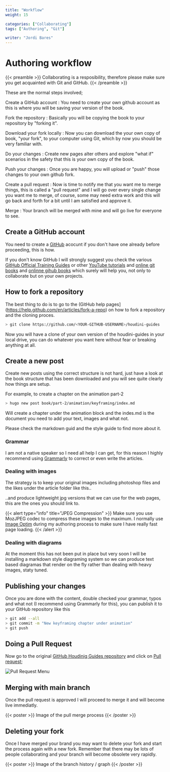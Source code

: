 ```yaml
---
title: "Workflow"
weight: 15

categories: ["Collaborating"]
tags: ["Authoring", "Git"]

writer: "Jordi Bares"
---
```


# Authoring workflow

{{< preamble >}}
Collaborating is a resposibility, therefore please make sure you get acquainted with Git and GitHub.
{{< /preamble >}}


These are the normal steps involved;

Create a GitHub account
: You need to create your own github account as this is where you will be saving your version of the book.

Fork the repository
: Basically you will be copying the book to your repository by "forking it".

Download your fork locally
: Now you can download the your own copy of book, "your fork", to your computer using Git, which by now you should be very familiar with.

Do your changes
: Create new pages alter others and explore "what if" scenarios in the safety that this is your own copy of the book.

Push your changes
: Once you are happy, you will upload or "push" those changes to your own github fork.

Create a pull request
: Now is time to notify me that you want me to merge things, this is called a "pull request" and I will go over every single change you want me to merge, of course, some may need extra work and this will go back and forth for a bit until I am satisfied and approve it.

Merge
: Your branch will be merged with mine and will go live for everyone to see.


## Create a GitHub account

You need to create a [GitHub](https://github.com) acocunt if you don't have one already before proceeding, this is how.

If you don't know GitHub I will strongly suggest you check the various [GitHub Official Training Guides](https://www.youtube.com/githubguides) or other [YouTube tutorials](https://www.youtube.com/watch?v=SWYqp7iY_Tc) and [online git books](https://guides.github.com/introduction/flow/) and [onlinne gihub books](https://launchschool.com/books/git/read/introduction) which surely will help you, not only to collaborate but on your own projects.

## How to fork a repository

The best thing to do is to go to the (GitHub help pages](https://help.github.com/en/articles/fork-a-repo) on how to fork a repository and the cloning proces.

``` bash
> git clone https://github.com/<YOUR-GITHUB-USERNAME>/houdini-guides
```

Now you will have a clone of your own version of the houdini-guides in your local drive, you can do whatever you want here without fear or breaking anything at all.

## Create a new post

Create new posts using the correct structure is not hard, just have a look at the book structure that has been downloaded and you will see quite clearly how things are setup.

For example, to create a chapter on the animation part-2

``` bash
> hugo new post book/part-2/animation/keyframing/index.md
```

Will create a chapter under the animation block and the indes.md is the document you need to add your text, images and what not.

Please check the markdown guid and the style guide to find more about it.

### Grammar

I am not a native speaker so I need all help I can get, for this reason I highly recommend using [Grammarly](https://www.grammarly.com) to correct or even write the articles.

### Dealing with images

The strategy is to keep your original images including photoshop files and the likes under the article folder like this..

..and produce lightweight jpg versions that we can use for the web pages, this are the ones you should link to.

{{< alert type="info" title="JPEG Compression" >}}
Make sure you use MozJPEG codec to compress these images to the maximum. I normally use [Image Optim](https://imageoptim.com/mac) during my authoring process to make sure I have really fast page loading.
{{< /alert >}}

### Dealing with diagrams

At the moment this has not been put in place but very soon I will be installing a markdown style diagraming system so we can produce text based diagramas that render on the fly rather than dealing with heavy images, staty tuned.

## Publishing your changes

Once you are done with the content, double checked your grammar, typos and what not (I recommend using Grammarly for this), you can publish it to your GitHub repository like this

``` bash
> git add --all
> git commit -m "New keyframing chapter under animation"
> git push
```

## Doing a Pull Request

Now go to the original [GitHub Houdinig Guides repository](https://github.com/jordibares/houdini-guides-website) and click on [Pull request](https://github.com/jordibares/houdini-guides-website/pulls);

![Pull Request Menu][2]

## Merging with main branch

Once the pull request is approved I will proceed to merge it and will become live immediatly.

{{< poster >}}
Image of the pull merge process
{{< /poster >}}


## Deleting your fork

Once I have merged your brand you may want to delete your fork and start the process again with a new fork. Remember that there may be lots of people collaborating and your branch will become obsolete very rapidly.

{{< poster >}}
Image of the branch history / graph
{{< /poster >}}

[1]: config-git__1_menu.jpg
[2]: config-git__2_pull-request.jpg
